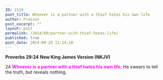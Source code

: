 ```yaml
---
ID: 2119
post_title: Whoever is a partner with a thief hates his own life
author: Praison
post_excerpt: ""
layout: post
permalink: /2014/09/partner-with-thief-hates-life/
published: true
post_date: 2014-09-29 11:14:10
---
```

<strong>Proverbs 29:24</strong>
<strong> New King James Version (NKJV)</strong>

24 <span style="color: #ff00ff;"><strong>Whoever is a partner with a thief hates his own life</strong></span>;
He swears to tell the truth, but reveals nothing.
